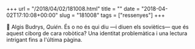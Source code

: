 +++
url = "/2018/04/02/181008.html"
title = ""
date = "2018-04-02T17:10:08+00:00"
slug = "181008"
tags = ["ressenyes"]
+++

📖 Algis Budrys, *Quién*. És o no és qui diu —i diuen els soviètics— que és aquest ciborg de cara robòtica? Una identitat problemàtica i una lectura intrigant fins a l'última pàgina.

